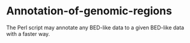 # Annotation-of-genomic-regions
The Perl script may annotate any BED-like data to a given BED-like data with a faster way. 
